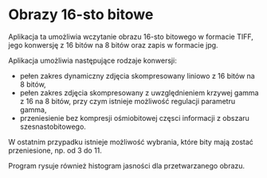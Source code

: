 # Obrazy 16-sto bitowe

Aplikacja ta umożliwia wczytanie obrazu 16-sto bitowego w formacie TIFF, jego konwersję z 16 bitów na 8 bitów oraz zapis w formacie jpg.

Aplikacja umożliwia następujące rodzaje konwersji:
- pełen zakres dynamiczny zdjęcia skompresowany liniowo z 16 bitów na 8 bitów,
- pełen zakres zdjęcia skompresowany z uwzględnieniem krzywej gamma z 16 na 8 bitów, przy czym istnieje możliwość regulacji parametru gamma,
- przeniesienie bez kompresji ośmiobitowej częsci informacji z obszaru szesnastobitowego.

W ostatnim przypadku istnieje możliwość wybrania, które bity mają zostać przeniesione, np. od 3 do 11.

Program rysuje również histogram jasności dla przetwarzanego obrazu.
